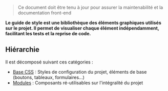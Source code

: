 > Ce document doit être tenu à jour pour assurer la maintenabilité et la documentation front-end

**Le guide de style est une bibliothèque des éléments graphiques utilisés sur le projet. Il permet de visualiser chaque élément indépendamment, facilitant les tests et la reprise de code.**

## Hiérarchie

Il est décomposé suivant ces catégories :

- [Base CSS](base_css.html) : Styles de configuration du projet, éléments de base (boutons, tableaux, formulaires...)
- [Modules](modules.html) : Composants ré-utilisables sur l'intégralité du projet